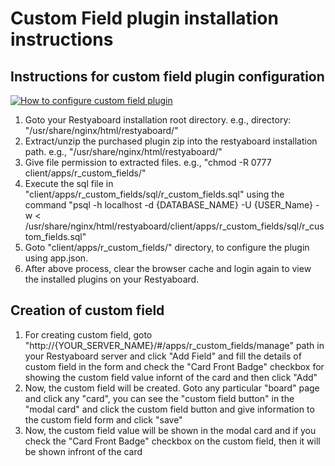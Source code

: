 # Custom Field plugin installation instructions

## Instructions for custom field plugin configuration

[![How to configure custom field plugin](http://img.youtube.com/vi/Vuctbli0wZQ/0.jpg)](http://www.youtube.com/watch?v=Vuctbli0wZQ)

1.  Goto your Restyaboard installation root directory. e.g., directory: "/usr/share/nginx/html/restyaboard/"
2.  Extract/unzip the purchased plugin zip into the restyaboard installation path. e.g., "/usr/share/nginx/html/restyaboard/"
3.  Give file permission to extracted files. e.g., "chmod -R 0777 client/apps/r_custom_fields/"
4.  Execute the sql file in "client/apps/r_custom_fields/sql/r_custom_fields.sql" using the command "psql -h localhost -d {DATABASE_NAME} -U {USER_Name} -w < /usr/share/nginx/html/restyaboard/client/apps/r_custom_fields/sql/r_custom_fields.sql"
5.  Goto "client/apps/r_custom_fields/" directory, to configure the plugin using app.json.
6.  After above process, clear the browser cache and login again to view the installed plugins on your Restyaboard.

## Creation of custom field

1.  For creating custom field, goto "http://{YOUR\_SERVER\_NAME}/#/apps/r_custom_fields/manage" path in your Restyaboard server and click "Add Field" and fill the details of custom field in the form and check the "Card Front Badge" checkbox for showing the custom field value infornt of the card and then click "Add" 
2.  Now, the custom field will be created. Goto any particular "board" page and click any "card", you can see the "custom field button" in the "modal card" and click the custom field button and give information to the custom field form and click "save" 
3.  Now, the custom field value will be shown in the modal card and if you check the "Card Front Badge" checkbox on the custom field, then it will be shown infront of the card 